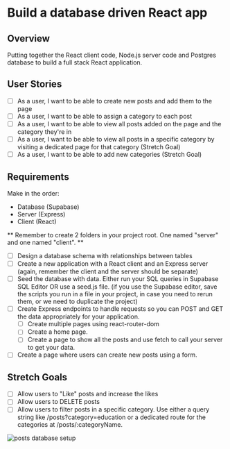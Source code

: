 # Build a database driven React app

## Overview

Putting together the React client code, Node.js server code and Postgres database to build a full stack React application.

## User Stories

- [ ] As a user, I want to be able to create new posts and add them to the page
- [ ] As a user, I want to be able to assign a category to each post
- [ ] As a user, I want to be able to view all posts added on the page and the category they're in
- [ ] As a user, I want to be able to view all posts in a specific category by visiting a dedicated page for that category (Stretch Goal)
- [ ] As a user, I want to be able to add new categories (Stretch Goal)

## Requirements

Make in the order:

- Database (Supabase)
- Server (Express)
- Client (React)

 ** Remember to create 2 folders in your project root. One named "server" and one named "client". **

- [ ] Design a database schema with relationships between tables
- [ ] Create a new application with a React client and an Express server
(again, remember the client and the server should be separate)
- [ ] Seed the database with data. Either run your SQL queries in Supabase SQL Editor OR use a seed.js file. (if you use the Supabase editor, save the scripts you run in a file in your project, in case you need to rerun them, or we need to duplicate the project)
- [ ] Create Express endpoints to handle requests so you can POST and GET the data appropriately for your application.
  - [ ] Create multiple pages using react-router-dom
  - [ ] Create a home page.
  - [ ] Create a page to show all the posts and use fetch to call your server to get your data.
- [ ] Create a page where users can create new posts using a form.

## Stretch Goals

- [ ] Allow users to "Like" posts and increase the likes
- [ ] Allow users to DELETE posts
- [ ] Allow users to filter posts in a specific category. Use either a query string like /posts?category=education or a dedicated route for the categories at /posts/:categoryName.

![posts database setup](https://github.com/gabaal/Full-Stack-Posts-App/assets/36296159/c79b8a06-04ed-4b32-8aab-e37c1135876d)

